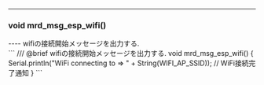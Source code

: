 ----  
<h3>void mrd_msg_esp_wifi()</h3>
----  
wifiの接続開始メッセージを出力する.  
  
<br>  
```  
/// @brief wifiの接続開始メッセージを出力する.
void mrd_msg_esp_wifi() {
  Serial.println("WiFi connecting to => " + String(WIFI_AP_SSID)); // WiFi接続完了通知
}
```  
